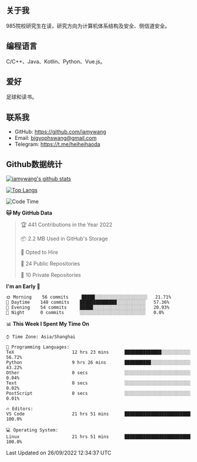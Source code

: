 ## 关于我

985院校研究生在读，研究方向为计算机体系结构及安全、侧信道安全。

## 编程语言

C/C++、Java、Kotlin、Python、Vue.js。

## 爱好

足球和读书。

## 联系我

- GitHub: https://github.com/iamywang
- Email: bigyophswang@gmail.com
- Telegram: https://t.me/heiheihaoda

## Github数据统计

[![iamywang's github stats](https://github-readme-stats.vercel.app/api?username=iamywang&count_private=true&show_icons=true)]()

[![Top Langs](https://github-readme-stats.vercel.app/api/top-langs/?username=iamywang&layout=compact)]()

<!--START_SECTION:waka-->
![Code Time](http://img.shields.io/badge/Code%20Time-583%20hrs%2050%20mins-blue)

**🐱 My GitHub Data** 

> 🏆 441 Contributions in the Year 2022
 > 
> 📦 2.2 MB Used in GitHub's Storage 
 > 
> 💼 Opted to Hire
 > 
> 📜 24 Public Repositories 
 > 
> 🔑 10 Private Repositories  
 > 
**I'm an Early 🐤** 

```text
🌞 Morning    56 commits     █████░░░░░░░░░░░░░░░░░░░░   21.71% 
🌆 Daytime    148 commits    ██████████████░░░░░░░░░░░   57.36% 
🌃 Evening    54 commits     █████░░░░░░░░░░░░░░░░░░░░   20.93% 
🌙 Night      0 commits      ░░░░░░░░░░░░░░░░░░░░░░░░░   0.0%

```


📊 **This Week I Spent My Time On** 

```text
⌚︎ Time Zone: Asia/Shanghai

💬 Programming Languages: 
TeX                      12 hrs 23 mins      ██████████████░░░░░░░░░░░   56.72% 
Python                   9 hrs 26 mins       ██████████░░░░░░░░░░░░░░░   43.22% 
Other                    0 secs              ░░░░░░░░░░░░░░░░░░░░░░░░░   0.04% 
Text                     0 secs              ░░░░░░░░░░░░░░░░░░░░░░░░░   0.02% 
PostScript               0 secs              ░░░░░░░░░░░░░░░░░░░░░░░░░   0.01%

🔥 Editors: 
VS Code                  21 hrs 51 mins      █████████████████████████   100.0%

💻 Operating System: 
Linux                    21 hrs 51 mins      █████████████████████████   100.0%

```


 Last Updated on 26/09/2022 12:34:37 UTC
<!--END_SECTION:waka-->
